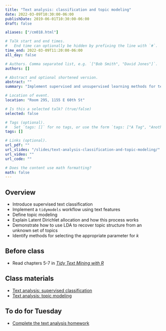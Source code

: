 ```yaml
---
title: "Text analysis: classification and topic modeling"
date: 2022-03-09T10:30:00-06:00
publishDate: 2019-06-01T10:30:00-06:00
draft: false

aliases: ["/cm018.html"]

# Talk start and end times.
#   End time can optionally be hidden by prefixing the line with `#`.
time_end: 2022-03-09T11:20:00-06:00
all_day: false

# Authors. Comma separated list, e.g. `["Bob Smith", "David Jones"]`.
authors: []

# Abstract and optional shortened version.
abstract: ""
summary: "Implement supervised and unsupervised learning methods for text data."

# Location of event.
location: "Room 295, 1155 E 60th St"

# Is this a selected talk? (true/false)
selected: false

# Tags (optional).
#   Set `tags: []` for no tags, or use the form `tags: ["A Tag", "Another Tag"]` for one or more tags.
tags: []

# Links (optional).
url_pdf: ""
url_slides: "/slides/text-analysis-classification-and-topic-modeling/"
url_video: ""
url_code: ""

# Does the content use math formatting?
math: false
---
```




## Overview

* Introduce supervised text classification
* Implement a `tidymodels` workflow using text features
* Define topic modeling
* Explain Latent Dirichlet allocation and how this process works
* Demonstrate how to use LDA to recover topic structure from an unknown set of topics
* Identify methods for selecting the appropriate parameter for $k$

## Before class

* Read chapters 5-7 in [*Tidy Text Mining with R*](http://tidytextmining.com/)

## Class materials

* [Text analysis: supervised classification](/notes/supervised-text-classification/)
* [Text analysis: topic modeling](/notes/topic-modeling/)

## To do for Tuesday

* [Complete the text analysis homework](/homework/text-analysis/)
